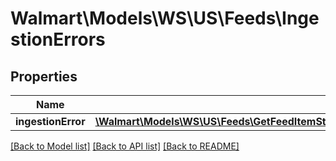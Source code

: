 # Walmart\Models\WS\US\Feeds\IngestionErrors

## Properties

Name | Type | Description | Notes
------------ | ------------- | ------------- | -------------
**ingestionError** | [**\Walmart\Models\WS\US\Feeds\GetFeedItemStatus200ResponseIngestionErrorsIngestionErrorInner[]**](GetFeedItemStatus200ResponseIngestionErrorsIngestionErrorInner.md) |  | [optional]


[[Back to Model list]](./) [[Back to API list]](../../../../../README.md#supported-apis) [[Back to README]](../../../../../README.md)
